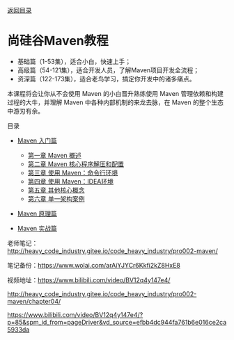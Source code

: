 [返回目录](/blog/java/java-learn-road.md)

# 尚硅谷Maven教程

- 基础篇（1-53集），适合小白，快速上手；
- 高级篇（54-121集），适合开发人员，了解Maven项目开发全流程；
- 资深篇（122-173集），适合老鸟学习，搞定你开发中的诸多痛点。

本课程将会让你从不会使用 Maven 的小白晋升熟练使用 Maven 管理依赖和构建过程的大牛，并理解 Maven 中各种内部机制的来龙去脉，在 Maven 的整个生态中游刃有余。

目录

- [Maven 入门篇](/blog/maven/maven-introduction.md)
    - [第一章 Maven 概述](/blog/maven/maven-introduction-1.md)
    - [第二章 Maven 核心程序解压和配置](/blog/maven/maven-introduction-2.md)
    - [第三章 使用 Maven：命令行环境](/blog/maven/maven-introduction-3.md)
    - [第四章 使用 Maven：IDEA环境](/blog/maven/maven-introduction-4.md)
    - [第五章 其他核心概念](/blog/maven/maven-introduction-5.md)
    - [第六章 单一架构案例](/blog/maven/maven-introduction-6.md)

- [Maven 原理篇](/blog/maven/maven-principle.md)
- [Maven 实战篇](/blog/maven/maven-practice.md)


老师笔记：http://heavy_code_industry.gitee.io/code_heavy_industry/pro002-maven/

笔记备份：https://www.wolai.com/arAiYJYCr6Kkfi2kZ8HxE8

视频地址：https://www.bilibili.com/video/BV12q4y147e4/


http://heavy_code_industry.gitee.io/code_heavy_industry/pro002-maven/chapter04/

https://www.bilibili.com/video/BV12q4y147e4/?p=85&spm_id_from=pageDriver&vd_source=efbb4dc944fa761b6e016ce2ca5933da
